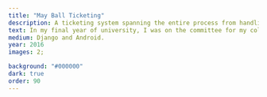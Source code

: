 ```yaml
---
title: "May Ball Ticketing"
description: A ticketing system spanning the entire process from handling online purchases to front of house.
text: In my final year of university, I was on the committee for my college's biennial ball. In my position as webmaster and head of ticketing, I built a Django based ticketing website with Stripe integration which allowed for easy ticket purchasing for over 1400 guests with page response times of under 10ms at peak load. For entry on the door I connected six barcode scanners to Nexus 7 tablets using USB OTG running a custom Android application and connected to a local network to allow entry using NFC and barcoded tickets. My system halved the total time taken to admit our guests.
medium: Django and Android.
year: 2016
images: 2;

background: "#000000"
dark: true
order: 90
---
```

